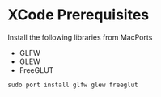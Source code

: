 XCode Prerequisites
=============================

Install the following libraries from MacPorts
* GLFW
* GLEW
* FreeGLUT

<code>sudo port install glfw glew freeglut</code>